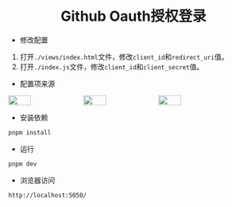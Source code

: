 <div align="center">
	<h1>Github Oauth授权登录</h1>
</div>

- 修改配置
1. 打开`./views/index.html`文件，修改`client_id`和`redirect_uri`值。
2. 打开`./index.js`文件，修改`client_id`和`client_secret`值。

- 配置项来源
<div style="display: flex">
	<img style="width: 30%" src="https://github.com/southliu/github-oauth/assets/26358837/d339e273-15af-46bf-baa0-0bc967665f29" />
	<img style="width: 30%" src="https://github.com/southliu/github-oauth/assets/26358837/f292e0d7-fc95-41cd-80bc-80ff877bb5c9" />
	<img style="width: 30%" src="https://github.com/southliu/github-oauth/assets/26358837/2baedf5a-5bfc-4e11-976f-3fcd2691098c" />
</div>

- 安装依赖
```bash
pnpm install
```

- 运行

```bash
pnpm dev
```

- 浏览器访问

```bash
http://localhost:5050/
```

